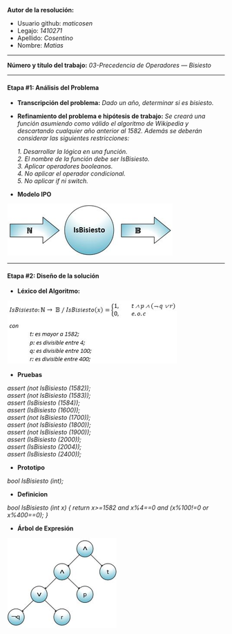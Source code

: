 **Autor de la resolución:**
  * Usuario github: *maticosen*
  * Legajo: *1410271*
  * Apellido: *Cosentino*
  * Nombre: *Matias*
  
---  

**Número y título del trabajo:** *03-Precedencia de Operadores — Bisiesto*

---

#### Etapa #1: Análisis del Problema

* **Transcripción del problema:** *Dado un año, determinar si es bisiesto.*

* **Refinamiento del problema e hipótesis de trabajo:** *Se creará una función asumiendo como válido el algoritmo de Wikipedia y descartando cualquier año anterior al 1582. Además se deberán considerar las siguientes restricciones:*

  *1. Desarrollar la lógica en una función.*  
  *2. El nombre de la función debe ser IsBisiesto.*   
  *3. Aplicar operadores booleanos.*  
  *4. No aplicar el operador condicional.*  
  *5. No aplicar if ni switch.*  
  
* **Modelo IPO**

![](https://github.com/maticosen/AED/blob/master/Otros/03_IPO.jpg)

---

#### Etapa #2: Diseño de la solución

* **Léxico del Algoritmo:**

![](https://github.com/maticosen/AED/blob/master/Otros/03_Lex.jpg)

* **Pruebas**

*assert (not IsBisiesto (1582));*  
*assert (not IsBisiesto (1583));*  
*assert (IsBisiesto (1584));*  
*assert (IsBisiesto (1600));*  
*assert (not IsBisiesto (1700));*  
*assert (not IsBisiesto (1800));*  
*assert (not IsBisiesto (1900));*  
*assert (IsBisiesto (2000));*  
*assert (IsBisiesto (2004));*  
*assert (IsBisiesto (2400));*  

* **Prototipo**

*bool IsBisiesto (int);*

* **Definicion**

*bool IsBisiesto (int x) { return x>=1582 and x%4==0 and (x%100!=0 or x%400==0); }*

* **Árbol de Expresión**

![](https://github.com/maticosen/AED/blob/master/Otros/03_Arbol.jpg)
